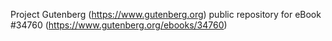 Project Gutenberg (https://www.gutenberg.org) public repository for eBook #34760 (https://www.gutenberg.org/ebooks/34760)
